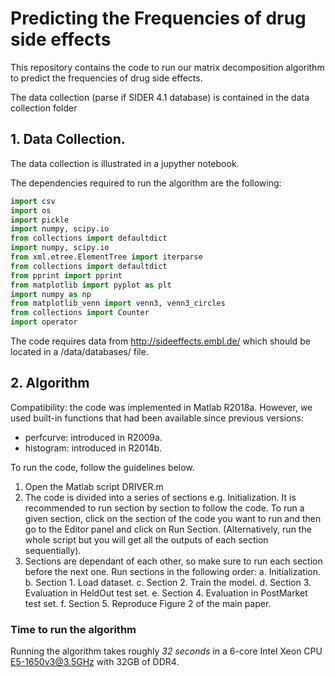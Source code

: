 # Predicting the Frequencies of drug side effects

This repository contains the code to run our matrix decomposition algorithm to predict the frequencies of drug side effects.

The data collection (parse if SIDER 4.1 database) is contained in the data collection folder

## 1. Data Collection.

The data collection is illustrated in a jupyther notebook.

The dependencies required to run the algorithm are the following:
```python
import csv
import os
import pickle
import numpy, scipy.io
from collections import defaultdict
import numpy, scipy.io
from xml.etree.ElementTree import iterparse
from collections import defaultdict
from pprint import pprint
from matplotlib import pyplot as plt
import numpy as np
from matplotlib_venn import venn3, venn3_circles
from collections import Counter
import operator
```

The code requires data from <http://sideeffects.embl.de/> which should be located in a /data/databases/ file.

## 2. Algorithm

Compatibility: the code was implemented in Matlab R2018a. However, we used built-in functions
that had been available since previous versions:

* perfcurve: introduced in R2009a.
* histogram: introduced in R2014b.

To run the code, follow the guidelines below.

1. Open the Matlab script DRIVER.m
2. The code is divided into a series of sections e.g. Initialization. It is recommended to run
section by section to follow the code. To run a given section, click on the section of the code
you want to run and then go to the Editor panel and click on Run Section.
(Alternatively, run the whole script but you will get all the outputs of each section
sequentially).
3. Sections are dependant of each other, so make sure to run each section before the next one.
Run sections in the following order:
  a. Initialization.
  b. Section 1. Load dataset.
  c. Section 2. Train the model.
  d. Section 3. Evaluation in HeldOut test set.
  e. Section 4. Evaluation in PostMarket test set.
  f. Section 5. Reproduce Figure 2 of the main paper.

### Time to run the algorithm 

Running the algorithm takes roughly *32 seconds* in a 6-core Intel Xeon CPU E5-1650v3@3.5GHz with 32GB of DDR4. 
